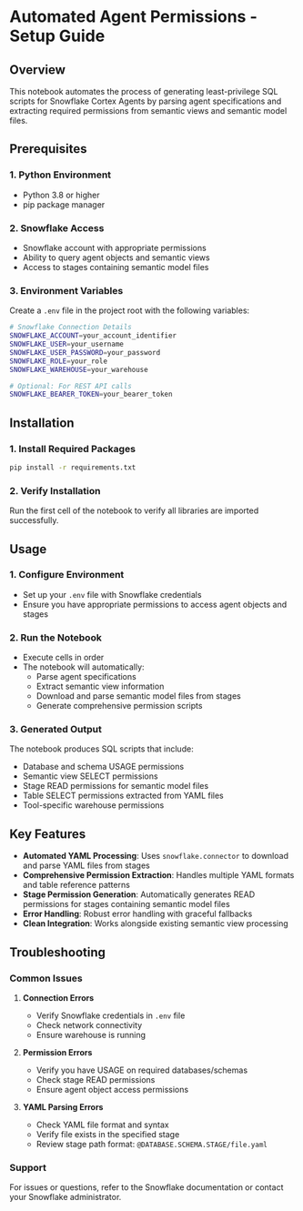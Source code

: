 # Automated Agent Permissions - Setup Guide

## Overview
This notebook automates the process of generating least-privilege SQL scripts for Snowflake Cortex Agents by parsing agent specifications and extracting required permissions from semantic views and semantic model files.

## Prerequisites

### 1. Python Environment
- Python 3.8 or higher
- pip package manager

### 2. Snowflake Access
- Snowflake account with appropriate permissions
- Ability to query agent objects and semantic views
- Access to stages containing semantic model files

### 3. Environment Variables
Create a `.env` file in the project root with the following variables:

```bash
# Snowflake Connection Details
SNOWFLAKE_ACCOUNT=your_account_identifier
SNOWFLAKE_USER=your_username
SNOWFLAKE_USER_PASSWORD=your_password
SNOWFLAKE_ROLE=your_role
SNOWFLAKE_WAREHOUSE=your_warehouse

# Optional: For REST API calls
SNOWFLAKE_BEARER_TOKEN=your_bearer_token
```

## Installation

### 1. Install Required Packages
```bash
pip install -r requirements.txt
```

### 2. Verify Installation
Run the first cell of the notebook to verify all libraries are imported successfully.

## Usage

### 1. Configure Environment
- Set up your `.env` file with Snowflake credentials
- Ensure you have appropriate permissions to access agent objects and stages

### 2. Run the Notebook
- Execute cells in order
- The notebook will automatically:
  - Parse agent specifications
  - Extract semantic view information
  - Download and parse semantic model files from stages
  - Generate comprehensive permission scripts

### 3. Generated Output
The notebook produces SQL scripts that include:
- Database and schema USAGE permissions
- Semantic view SELECT permissions
- Stage READ permissions for semantic model files
- Table SELECT permissions extracted from YAML files
- Tool-specific warehouse permissions

## Key Features

- **Automated YAML Processing**: Uses `snowflake.connector` to download and parse YAML files from stages
- **Comprehensive Permission Extraction**: Handles multiple YAML formats and table reference patterns
- **Stage Permission Generation**: Automatically generates READ permissions for stages containing semantic model files
- **Error Handling**: Robust error handling with graceful fallbacks
- **Clean Integration**: Works alongside existing semantic view processing

## Troubleshooting

### Common Issues

1. **Connection Errors**
   - Verify Snowflake credentials in `.env` file
   - Check network connectivity
   - Ensure warehouse is running

2. **Permission Errors**
   - Verify you have USAGE on required databases/schemas
   - Check stage READ permissions
   - Ensure agent object access permissions

3. **YAML Parsing Errors**
   - Check YAML file format and syntax
   - Verify file exists in the specified stage
   - Review stage path format: `@DATABASE.SCHEMA.STAGE/file.yaml`

### Support
For issues or questions, refer to the Snowflake documentation or contact your Snowflake administrator.
